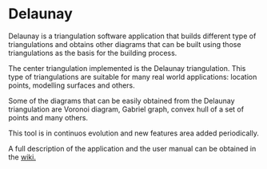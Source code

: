 # Delaunay
Delaunay is a triangulation software application that builds different type of triangulations and obtains other diagrams that
can be built using those triangulations as the basis for the building process.

The center triangulation implemented is the Delaunay triangulation. This type of triangulations are suitable for many real 
world applications: location points, modelling surfaces and others.

Some of the diagrams that can be easily obtained from the Delaunay triangulation are Voronoi diagram, Gabriel graph, convex hull of a set of points and many others.

This tool is in continuos evolution and new features area added periodically.

A full description of the application and the user manual can be obtained in the [wiki.](wiki)
